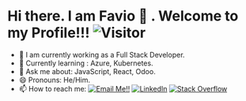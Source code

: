 # Hi there. I am Favio 👋 . Welcome to my Profile!!!   ![Visitor](https://visitor-badge.laobi.icu/badge?page_id=fnaquira.repoName)

- 🔭 I am currently working as a Full Stack Developer.
- 🌱 Currently learning : Azure, Kubernetes.
- 💬 Ask me about: JavaScript, React, Odoo.
- 😄 Pronouns: He/Him.
- 📫 How to reach me: <a href="mailto:fnaquiravargas@gmail.com">![Email Me!!](https://img.shields.io/badge/Gmail-D14836?style=for-the-badge&logo=gmail&logoColor=white)</a> <a href="https://www.linkedin.com/in/favio-náquira-vargas-1b800532/">![LinkedIn](https://img.shields.io/badge/LinkedIn-0077B5?style=for-the-badge&logo=linkedin&logoColor=white)</a> <a href="https://stackoverflow.com/users/1216885/fnaquira?tab=profile"><img alt="Stack Overflow" src="https://img.shields.io/badge/-Stack%20Overflow-FE7A16?style=for-the-badge&logo=stack-overflow&logoColor=white"></a>

<!--
**fnaquira/fnaquira** is a ✨ _special_ ✨ repository because its `README.md` (this file) appears on your GitHub profile.

Here are some ideas to get you started:

- 🔭 I’m currently working on ...
- 🌱 I’m currently learning ...
- 👯 I’m looking to collaborate on ...
- 🤔 I’m looking for help with ...
- 💬 Ask me about ...
- 📫 How to reach me: ...
- 😄 Pronouns: ...
- ⚡ Fun fact: ...
-->
